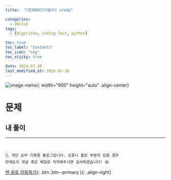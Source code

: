 ```yaml
---
title:  "[항해99][미들러] study" 

categories:
  - 99club
tags:
  - [Algorithm, Coding Test, python]

toc: true
toc_label: "Contents"
toc_icon: "cog"
toc_sticky: true

date: 2024-07-30
last_modified_at: 2024-07-30
---
```


![image-name](../../../images/99club.png){: width="900" height="auto" .align-center}

#  문제
<!-- 
> 10953번 문제 👉 <https://www.acmicpc.net/problem/10953>

> 난이도 👉 **브론즈 2** -->

## 내 풀이 

<!-- ```cpp
#include <stdio.h>
using namespace std;

int main()
{a
   int n, a, b;
   scanf("%d", &n);
   
   for(int i = 0; i < n; i++)
   {
       scanf("%d,%d", &a, &b);
       printf("%d\n", a + b);
   }
   return 0;
}

``` -->

<!-- - `scanf("%d,%d", &a, &b);`
  - "1,3" 이런식으로 어떤 형식에 따라 입력을 받을 땐 `cin`보다는 `scanf`를 쓰는게 편한 것 같다. 
    - 어떤 문자열 형식에 따라 입출력 해야할 땐 `<stdio>` 인클루딩한 후 `scanf`와 `printf`를 사용하자. -->



***
<br>

    🌜 개인 공부 기록용 블로그입니다. 오류나 틀린 부분이 있을 경우 
    언제든지 댓글 혹은 메일로 지적해주시면 감사하겠습니다! 😄

[맨 위로 이동하기](#){: .btn .btn--primary }{: .align-right}